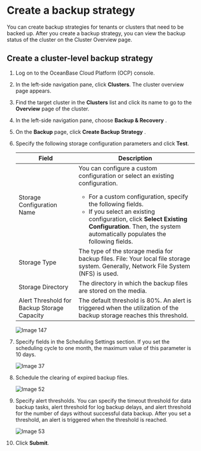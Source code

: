 # Create a backup strategy

You can create backup strategies for tenants or clusters that need to be backed up. After you create a backup strategy, you can view the backup status of the  cluster on the Cluster Overview page.

## Create a cluster-level backup strategy

1. Log on to the OceanBase Cloud Platform (OCP) console.

2. In the left-side navigation pane, click **Clusters**. The cluster overview page appears.

3. Find the target cluster in the **Clusters** list and click its name to go to the **Overview** page of the cluster.

4. In the left-side navigation pane, choose **Backup & Recovery** .

5. On the **Backup** page, click **Create Backup Strategy** .

6. Specify the following storage configuration parameters and click **Test**.

      | Field | Description |
      |-----|---|
      | Storage Configuration Name | You can configure a custom configuration or select an existing configuration.  <ul><li>For a custom configuration, specify the following fields. </li><li> If you select an existing configuration, click **Select Existing Configuration**. Then, the system automatically populates the following fields. </li></ul> |
      | Storage Type | The type of the storage media for backup files. File: Your local file storage system. Generally, Network File System (NFS) is used. |
      | Storage Directory | The directory in which the backup files are stored on the media.  |
      | Alert Threshold for Backup Storage Capacity | The default threshold is 80%. An alert is triggered when the utilization of the backup storage reaches this threshold.  |

      ![Image 147](https://obbusiness-private.oss-cn-shanghai.aliyuncs.com/doc/img/ocp/%E5%AD%98%E5%82%A8%E9%85%8D%E7%BD%AE2.png)

7. Specify fields in the Scheduling Settings section. If you set the scheduling cycle to one month, the maximum value of this parameter is 10 days.

   ![Image 37](https://obbusiness-private.oss-cn-shanghai.aliyuncs.com/doc/img/ocp/401/%E9%9B%86%E7%BE%A4%E7%BA%A7%E8%B0%83%E5%BA%A6%E9%85%8D%E7%BD%AE.png)

8. Schedule the clearing of expired backup files.

   ![Image 52](https://obbusiness-private.oss-cn-shanghai.aliyuncs.com/doc/img/ocp/401/%E9%9B%86%E7%BE%A4%E7%BA%A7%E8%BF%87%E6%9C%9F%E6%B8%85%E7%90%86.png)

9. Specify alert thresholds. You can specify the timeout threshold for data backup tasks, alert threshold for log backup delays, and alert threshold for the number of days without successful data backup. After you set a threshold, an alert is triggered when the threshold is reached.

   ![Image 53](https://obbusiness-private.oss-cn-shanghai.aliyuncs.com/doc/img/ocp/403-cn/%E6%8A%A5%E8%AD%A6%E9%98%88%E5%80%BC%E9%85%8D%E7%BD%AE1.png)

10. Click **Submit**.
